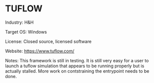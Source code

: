 # TUFLOW
Industry: H&H

Target OS: Windows

License: Closed source, licensed software

Website: https://www.tuflow.com/

Notes: This framework is still in testing. It is still very easy for a user to launch a tuflow simulation that appears to be running properly but is actually stalled. More work on contstraining the entrypoint needs to be done. 
